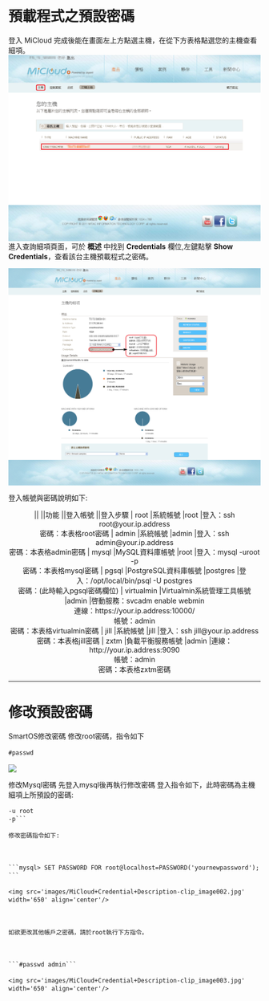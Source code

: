 

預載程式之預設密碼
===
登入 MiCloud 完成後能在畫面左上方點選主機，在從下方表格點選您的主機查看細項。
<img src='images/MiCloud+Credential+Description-p1+-21.png' width='650' align='center'/>
進入查詢細項頁面，可於 __概述__ 中找到 __Credentials__ 欄位,左鍵點擊 __Show Credentials__，查看該台主機預載程式之密碼。


<img src='images/MiCloud+Credential+Description-p1+-18.png' width='650' align='center'/>


登入帳號與密碼說明如下:


<center>
||       ||功能   ||登入帳號  ||登入步驟
| root   |系統帳號 |root  |登入：ssh root@your.ip.address<br>密碼：本表格root密碼
| admin  |系統帳號 |admin |登入：ssh admin@your.ip.address<br>密碼：本表格admin密碼
| mysql  |MySQL資料庫帳號 |root |登入：mysql -uroot -p<br>密碼：本表格mysql密碼
| pgsql  |PostgreSQL資料庫帳號 |postgres |登入：/opt/local/bin/psql -U postgres<br>密碼：(此時輸入pgsql密碼欄位)
| virtualmin  |Virtualmin系統管理工具帳號 |admin |啓動服務：svcadm enable webmin<br>連線：https://your.ip.address:10000/<br>帳號：admin<br>密碼：本表格virtualmin密碼
| jill  |系統帳號 |jill |登入：ssh jill@your.ip.address<br>密碼：本表格jill密碼
| zxtm  |負載平衡服務帳號 |admin |連線：http://your.ip.address:9090<br>帳號：admin<br>密碼：本表格zxtm密碼
</center>

----

修改預設密碼
===
SmartOS修改密碼
修改root密碼，指令如下



```#passwd```

<img src='images/MiCloud+Credential+Description-clip_image001.jpg' width='650' align='center'/>


修改Mysql密碼
先登入mysql後再執行修改密碼
登入指令如下，此時密碼為主機細項上所預設的密碼:



```#mysql
-u root
-p```

修改密碼指令如下:



```mysql> SET PASSWORD FOR root@localhost=PASSWORD('yournewpassword'); ```

<img src='images/MiCloud+Credential+Description-clip_image002.jpg' width='650' align='center'/>



如欲更改其他帳戶之密碼，請於root執行下方指令。



```#passwd admin```

<img src='images/MiCloud+Credential+Description-clip_image003.jpg' width='650' align='center'/>
